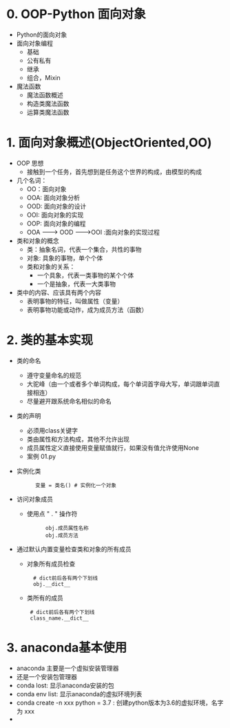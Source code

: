 # 0. OOP-Python 面向对象
- Python的面向对象
- 面向对象编程
    - 基础
    - 公有私有
    - 继承
    - 组合，Mixin
- 魔法函数
    - 魔法函数概述
    - 构造类魔法函数
    - 运算类魔法函数
    
# 1. 面向对象概述(ObjectOriented,OO)
- OOP 思想
    - 接触到一个任务，首先想到是任务这个世界的构成，由模型的构成
- 几个名词：
    - OO：面向对象
    - OOA: 面向对象分析
    - OOD: 面向对象的设计
    - OOI: 面向对象的实现
    - OOP: 面向对象的编程
    - OOA ---> OOD --->OOI :面向对象的实现过程
- 类和对象的概念
    - 类：抽象名词，代表一个集合，共性的事物
    - 对象: 具象的事物，单个个体
    - 类和对象的关系：
        - 一个具象，代表一类事物的某个个体
        - 一个是抽象，代表一大类事物
- 类中的内容、应该具有两个内容
    - 表明事物的特征，叫做属性（变量）
    - 表明事物功能或动作，成为成员方法（函数）
 
# 2. 类的基本实现
- 类的命名
    - 遵守变量命名的规范
    - 大驼峰（由一个或者多个单词构成，每个单词首字母大写，单词跟单词直接相连）
    - 尽量避开跟系统命名相似的命名
- 类的声明
    - 必须用class关键字
    - 类由属性和方法构成，其他不允许出现
    - 成员属性定义直接使用变量赋值就行，如果没有值允许使用None
    - 案例 01.py
- 实例化类

            变量 = 类名() # 实例化一个对象

- 访问对象成员
    - 使用点  " . " 操作符
            
                obj.成员属性名称
                obj.成员方法
- 通过默认内置变量检查类和对象的所有成员
    - 对象所有成员检查
    
            # dict前后各有两个下划线
            obj.__dict__
    - 类所有的成员
            
           # dict前后各有两个下划线
           class_name.__dict__
    
# 3. anaconda基本使用
- anaconda 主要是一个虚拟安装管理器
- 还是一个安装包管理器
- conda lost: 显示anaconda安装的包
- conda env list: 显示anaconda的虚拟环境列表
- conda create -n xxx python = 3.7 : 创建python版本为3.6的虚拟环境，名字为 xxx
-
